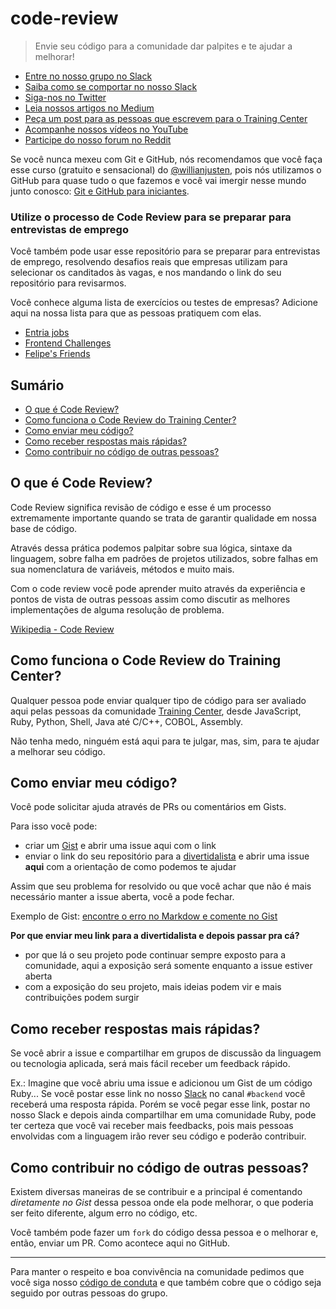 # code-review

> Envie seu código para a comunidade dar palpites e te ajudar a melhorar!

<ul>
  <li><a href="https://ctgroups.herokuapp.com/" target="_blank" title="Entre no nosso grupo no Slack">Entre no nosso grupo no Slack</a></li>
  <li><a href="https://medium.com/trainingcenter/como-se-comportar-no-slack-do-training-center-a3715fb7c00f" target="_blank" title="Saiba como se comportar no nosso Slack">Saiba como se comportar no nosso Slack</a></li>
  <li><a href="https://twitter.com/trainingcentr" target="_blank" title="Siga-nos no Twitter">Siga-nos no Twitter</a></li>
  <li><a href="https://medium.com/trainingcenter" target="_blank" title="Leia nossos artigos no Medium">Leia nossos artigos no Medium</a></li>
  <li><a href="https://bitly.com/quero-post-no-training-center" target="_blank" title="Peça um post para as pessoas que escrevem para o Training Center">Peça um post para as pessoas que escrevem para o Training Center</a></li>
  <li><a href="https://www.youtube.com/c/TrainingCenterChannel" target="_blank" title="Acompanhe nossos vídeos no YouTube">Acompanhe nossos vídeos no YouTube</a></li>
  <li><a href="https://www.reddit.com/r/trainingcentr/" target="_blank" title="Participe do nosso forum no Reddit">Participe do nosso forum no Reddit</a></li>
</ul>

Se você nunca mexeu com Git e GitHub, nós recomendamos que você faça esse curso (gratuito e sensacional) do [@willianjusten](https://github.com/willianjusten), pois nós utilizamos o GitHub para quase tudo o que fazemos e você vai imergir nesse mundo junto conosco: [Git e GitHub para iniciantes](https://www.udemy.com/git-e-github-para-iniciantes/).

### Utilize o processo de Code Review para se preparar para entrevistas de emprego

Você também pode usar esse repositório para se preparar para entrevistas de emprego, resolvendo desafios reais que empresas utilizam para selecionar os canditados às vagas, e nos mandando o link do seu repositório para revisarmos.

Você conhece alguma lista de exercícios ou testes de empresas? Adicione aqui na nossa lista para que as pessoas pratiquem com elas.

* <a href="https://github.com/entria/jobs" target="_blank" title="Entria Jobs">Entria jobs</a>
* <a href="https://github.com/LFeh/frontend-challenges" target="_blank" title="Desafios reais">Frontend Challenges</a>
* <a href="https://github.com/LFeh/felipefriends" target="_blank" title="Felipe's Friends Project">Felipe's Friends</a>

## Sumário

- [O que é Code Review?](#o-que-é-code-review)
- [Como funciona o Code Review do Training Center?](#como-funciona-o-code-review-do-training-center)
- [Como enviar meu código?](#como-enviar-meu-código)
- [Como receber respostas mais rápidas?](#como-receber-respostas-mais-rápidas)
- [Como contribuir no código de outras pessoas?](#como-contribuir-no-código-de-outras-pessoas)

## O que é Code Review?

Code Review significa revisão de código e esse é um processo extremamente importante quando se trata de garantir qualidade em nossa base de código.

Através dessa prática podemos palpitar sobre sua lógica, sintaxe da linguagem, sobre falha em padrões de projetos utilizados, sobre falhas em sua nomenclatura de variáveis, métodos e muito mais.

Com o code review você pode aprender muito através da experiência e pontos de vista de outras pessoas assim como discutir as melhores implementações de alguma resolução de problema.

[Wikipedia - Code Review](https://en.wikipedia.org/wiki/Code_review)

## Como funciona o Code Review do Training Center?

Qualquer pessoa pode enviar qualquer tipo de código para ser avaliado aqui pelas pessoas da comunidade [Training Center](https://trainingcenter.io), desde JavaScript, Ruby, Python, Shell, Java até C/C++, COBOL, Assembly.

Não tenha medo, ninguém está aqui para te julgar, mas, sim, para te ajudar a melhorar seu código.

## Como enviar meu código?

Você pode solicitar ajuda através de PRs ou comentários em Gists.

Para isso você pode:

* criar um [Gist](https://gist.github.com/) e abrir uma issue aqui com o link
* enviar o link do seu repositório para a [divertidalista](https://github.com/training-center/divertidalista/) e abrir uma issue **aqui** com a orientação de como podemos te ajudar

Assim que seu problema for resolvido ou que você achar que não é mais necessário manter a issue aberta, você a pode fechar.

Exemplo de Gist: [encontre o erro no Markdow e comente no Gist](https://gist.github.com/woliveiras/5af75249afce84106410592820faf8da)

**Por que enviar meu link para a divertidalista e depois passar pra cá?**

- por que lá o seu projeto pode continuar sempre exposto para a comunidade, aqui a exposição será somente enquanto a issue estiver aberta
- com a exposição do seu projeto, mais ideias podem vir e mais contribuições podem surgir

## Como receber respostas mais rápidas?

Se você abrir a issue e compartilhar em grupos de discussão da linguagem ou tecnologia aplicada, será mais fácil receber um feedback rápido.

Ex.: Imagine que você abriu uma issue e adicionou um Gist de um código Ruby... Se você postar esse link no nosso [Slack](https://github.com/training-center/slack) no canal `#backend` você receberá uma resposta rápida. Porém se você pegar esse link, postar no nosso Slack e depois ainda compartilhar em uma comunidade Ruby, pode ter certeza que você vai receber mais feedbacks, pois mais pessoas envolvidas com a linguagem irão rever seu código e poderão contribuir.

## Como contribuir no código de outras pessoas?

Existem diversas maneiras de se contribuir e a principal é comentando *diretamente no Gist* dessa pessoa onde ela pode melhorar, o que poderia ser feito diferente, algum erro no código, etc.

Você também pode fazer um `fork` do código dessa pessoa e o melhorar e, então, enviar um PR. Como acontece aqui no GitHub.

----

Para manter o respeito e boa convivência na comunidade pedimos que você siga nosso [código de conduta](https://github.com/training-center/sobre/blob/master/CONDUCT.md) e que também cobre que o código seja seguido por outras pessoas do grupo.
